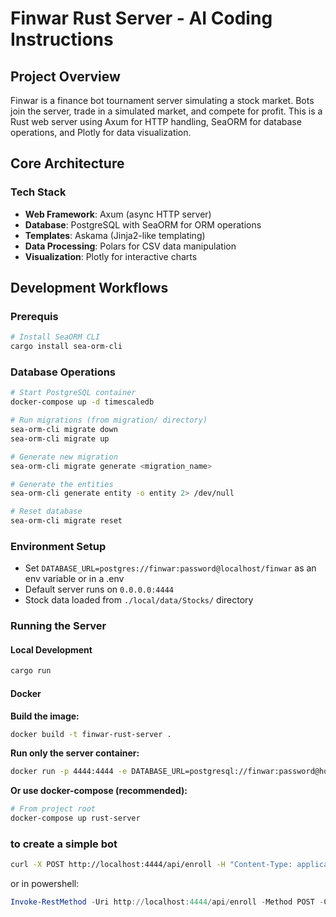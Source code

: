 # Finwar Rust Server - AI Coding Instructions

## Project Overview

Finwar is a finance bot tournament server simulating a stock market. Bots join the server, trade in a simulated market, and compete for profit. This is a Rust web server using Axum for HTTP handling, SeaORM for database operations, and Plotly for data visualization.

## Core Architecture

### Tech Stack

- **Web Framework**: Axum (async HTTP server)
- **Database**: PostgreSQL with SeaORM for ORM operations
- **Templates**: Askama (Jinja2-like templating)
- **Data Processing**: Polars for CSV data manipulation
- **Visualization**: Plotly for interactive charts

## Development Workflows

### Prerequis

```bash
# Install SeaORM CLI
cargo install sea-orm-cli
```

### Database Operations

```bash
# Start PostgreSQL container
docker-compose up -d timescaledb

# Run migrations (from migration/ directory)
sea-orm-cli migrate down
sea-orm-cli migrate up

# Generate new migration
sea-orm-cli migrate generate <migration_name>

# Generate the entities
sea-orm-cli generate entity -o entity 2> /dev/null

# Reset database
sea-orm-cli migrate reset
```

### Environment Setup

- Set `DATABASE_URL=postgres://finwar:password@localhost/finwar` as an env variable or in a .env
- Default server runs on `0.0.0.0:4444`
- Stock data loaded from `./local/data/Stocks/` directory

### Running the Server

#### Local Development

```bash
cargo run
```

#### Docker

**Build the image:**

```bash
docker build -t finwar-rust-server .
```

**Run only the server container:**

```bash
docker run -p 4444:4444 -e DATABASE_URL=postgresql://finwar:password@host.docker.internal:5432/finwar finwar-rust-server
```

**Or use docker-compose (recommended):**

```bash
# From project root
docker-compose up rust-server
```

### to create a simple bot

```sh
curl -X POST http://localhost:4444/api/enroll -H "Content-Type: application/json" -d '{\"name\":\"bot0\"}'
```

or in powershell:

```powershell
Invoke-RestMethod -Uri http://localhost:4444/api/enroll -Method POST -ContentType "application/json" -Body '{"name":"bot0"}'
```
